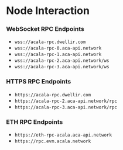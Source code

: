 # Node Interaction

### WebSocket RPC Endpoints

* `wss://acala-rpc.dwellir.com`
* `wss://acala-rpc-0.aca-api.network`
* `wss://acala-rpc-1.aca-api.network`
* `wss://acala-rpc-2.aca-api.network/ws`
* `wss://acala-rpc-3.aca-api.network/ws`

### HTTPS RPC Endpoints

* `https://acala-rpc.dwellir.com`
* `https://acala-rpc-2.aca-api.network/rpc`
* `https://acala-rpc-3.aca-api.network/rpc`

### ETH RPC Endpoints

* `https://eth-rpc-acala.aca-api.network`
* `https://rpc.evm.acala.network`
